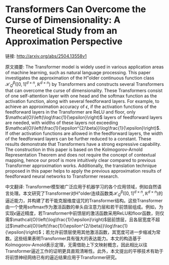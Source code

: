 # Transformers Can Overcome the Curse of Dimensionality: A Theoretical Study from an Approximation Perspective

链接: http://arxiv.org/abs/2504.13558v1

原文摘要:
The Transformer model is widely used in various application areas of machine
learning, such as natural language processing. This paper investigates the
approximation of the H\"older continuous function class
$\mathcal{H}_{Q}^{\beta}\left([0,1]^{d\times n},\mathbb{R}^{d\times n}\right)$
by Transformers and constructs several Transformers that can overcome the curse
of dimensionality. These Transformers consist of one self-attention layer with
one head and the softmax function as the activation function, along with
several feedforward layers. For example, to achieve an approximation accuracy
of $\epsilon$, if the activation functions of the feedforward layers in the
Transformer are ReLU and floor, only
$\mathcal{O}\left(\log\frac{1}{\epsilon}\right)$ layers of feedforward layers
are needed, with widths of these layers not exceeding
$\mathcal{O}\left(\frac{1}{\epsilon^{2/\beta}}\log\frac{1}{\epsilon}\right)$.
If other activation functions are allowed in the feedforward layers, the width
of the feedforward layers can be further reduced to a constant. These results
demonstrate that Transformers have a strong expressive capability. The
construction in this paper is based on the Kolmogorov-Arnold Representation
Theorem and does not require the concept of contextual mapping, hence our proof
is more intuitively clear compared to previous Transformer approximation works.
Additionally, the translation technique proposed in this paper helps to apply
the previous approximation results of feedforward neural networks to
Transformer research.

中文翻译:
Transformer模型被广泛应用于机器学习的各个应用领域，例如自然语言处理。本文研究了Transformer对H\"older连续函数类$\mathcal{H}_{Q}^{\beta}\left([0,1]^{d\times n},\mathbb{R}^{d\times n}\right)$的逼近能力，并构建了若干能克服维度诅咒的Transformer结构。这些Transformer由一个使用softmax作为激活函数的单头自注意力层和若干前馈层组成。例如，为实现$\epsilon$逼近精度，若Transformer中前馈层的激活函数采用ReLU和floor函数，则仅需$\mathcal{O}\left(\log\frac{1}{\epsilon}\right)$层前馈层，且各层宽度不超过$\mathcal{O}\left(\frac{1}{\epsilon^{2/\beta}}\log\frac{1}{\epsilon}\right)$；若允许前馈层使用其他激活函数，其宽度可进一步缩减为常数。这些结果表明Transformer具有强大的表达能力。本文的构造基于Kolmogorov-Arnold表示定理，无需借助上下文映射概念，因此相比以往Transformer逼近工作的证明更具直观清晰性。此外，本文提出的平移技术有助于将前馈神经网络已有的逼近结果应用于Transformer研究。


